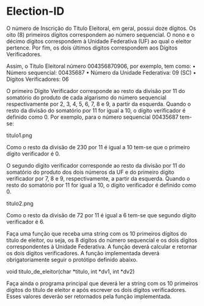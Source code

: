 # Election-ID

O número de Inscrição do Título Eleitoral, em geral, possui doze dígitos. Os oito (8) primeiros dígitos correspondem ao número sequencial. O nono e o décimo dígitos correspondem à Unidade Federativa (UF) ao qual o eleitor pertence. Por fim, os dois últimos dígitos correspondem aos Dígitos Verificadores.

Assim, o Título Eleitoral número 004356870906, por exemplo, tem como:
    • Número sequencial: 00435687
    • Número da Unidade Federativa: 09 (SC)
    • Dígitos Verificadores: 06

O primeiro Dígito Verificador corresponde ao resto da divisão por 11 do somatório do produto de cada algarismo do número sequencial respectivamente por 2, 3, 4, 5, 6, 7, 8 e 9, a partir da esquerda. Quando o resto da divisão do somatório por 11 for igual a 10, o dígito verificador é definido como 0. Por exemplo, para o número sequencial 00435687 tem-se:

titulo1.png

Como o resto da divisão de 230 por 11 é igual a 10 tem-se que o primeiro dígito verificador é 0.

O segundo dígito verificador corresponde ao resto da divisão por 11 do somatório do produto dos dois números da UF e do primeiro dígito verificador por 7, 8 e 9, respectivamente, a partir da esquerda. Quando o resto do somatório por 11 for igual a 10, o dígito verificador é definido como 0.

titulo2.png

Como o resto da divisão de 72 por 11 é igual a 6 tem-se que segundo dígito verificador é 6.

Faça uma função que receba uma string com os 10 primeiros dígitos do título de eleitor, ou seja, os 8 dígitos do número sequencial e os dois dígitos correspondentes à Unidade Federativa. A função deverá calcular e retornar os dois dígitos verificadores. A função implementada deverá obrigatoriamente seguir o protótipo definido abaixo.

void titulo_de_eleitor(char *titulo, int *dv1, int *dv2)

Faça ainda o programa principal que deverá ler a string com os 10 primeiros dígitos do título de eleitor e após escrever os dois dígitos verificadores. Esses valores deverão ser retornados pela função implementada.
